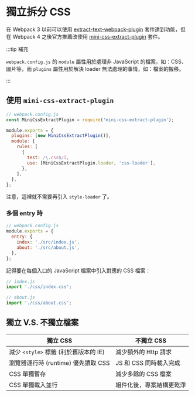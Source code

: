 # 獨立拆分 CSS

在 Webpack 3 以前可以使用 [extract-text-webpack-plugin](https://www.npmjs.com/package/extract-text-webpack-plugin) 套件達到功能，但在 Webpack 4 之後官方推薦改使用 [mini-css-extract-plugin](https://github.com/webpack-contrib/mini-css-extract-plugin) 套件。

:::tip 補充

`webpack.config.js` 的 `module` 屬性用於處理非 JavaScript 的檔案，如：CSS、圖片等，而 `plugins` 屬性用於解決 loader 無法處理的事情，如：檔案的搬移。

:::

## 使用 `mini-css-extract-plugin`

```js
// webpack.config.js
const MiniCssExtractPlugin = require('mini-css-extract-plugin');

module.exports = {
  plugins: [new MiniCssExtractPlugin()],
  module: {
    rules: [
      {
        test: /\.css$/i,
        use: [MiniCssExtractPlugin.loader, 'css-loader'],
      },
    ],
  },
};
```

注意，這裡就不需要再引入 `style-loader` 了。

### 多個 entry 時

```js
// webpack.config.js
module.exports = {
  entry: {
    index: './src/index.js',
    about: './src/about.js',
  },
};
```

記得要在每個入口的 JavaScript 檔案中引入對應的 CSS 檔案：

```js
// index.js
import './css/index.css';
```

```js
// about.js
import './css/about.css';
```

## 獨立 V.S. 不獨立檔案

| 獨立 CSS                              | 不獨立 CSS               |
| ------------------------------------- | ------------------------ |
| 減少 `<style>` 標籤 (利於舊版本的 IE) | 減少額外的 Http 請求     |
| 瀏覽器運行時 (runtime) 優先讀取 CSS   | JS 和 CSS 同時載入完成   |
| CSS 單獨暫存                          | 減少多餘的 CSS 檔案      |
| CSS 單獨載入並行                      | 組件化後，專案結構更乾淨 |
